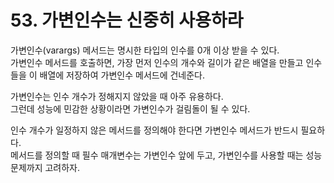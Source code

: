 # 53. 가변인수는 신중히 사용하라

가변인수(varargs) 메서드는 명시한 타입의 인수를 0개 이상 받을 수 있다.  
가변인수 메서드를 호출하면, 가장 먼저 인수의 개수와 길이가 같은 배열을 만들고 인수들을 이 배열에 저장하여 가변인수 메서드에 건네준다.

가변인수는 인수 개수가 정해지지 않았을 때 아주 유용하다.  
그런데 성능에 민감한 상황이라면 가변인수가 걸림돌이 될 수 있다.

인수 개수가 일정하지 않은 메서드를 정의해야 한다면 가변인수 메서드가 반드시 필요하다.  
메서드를 정의할 때 필수 매개변수는 가변인수 앞에 두고, 가변인수를 사용할 때는 성능 문제까지 고려하자.
